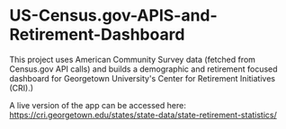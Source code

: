 # US-Census.gov-APIS-and-Retirement-Dashboard
This project uses American Community Survey data (fetched from Census.gov API calls) and builds a demographic and retirement focused dashboard for Georgetown University's Center for Retirement Initiatives (CRI).)

A live version of the app can be accessed here: https://cri.georgetown.edu/states/state-data/state-retirement-statistics/
